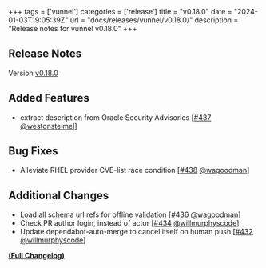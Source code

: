 +++
tags = ['vunnel']
categories = ['release']
title = "v0.18.0"
date = "2024-01-03T19:05:39Z"
url = "docs/releases/vunnel/v0.18.0/"
description = "Release notes for vunnel v0.18.0"
+++

## Release Notes

Version [v0.18.0](https://github.com/anchore/vunnel/releases/tag/v0.18.0)

## Added Features

- extract description from Oracle Security Advisories [[#437](https://github.com/anchore/vunnel/pull/437) [@westonsteimel](https://github.com/westonsteimel)]

## Bug Fixes

- Alleviate RHEL provider CVE-list race condition [[#438](https://github.com/anchore/vunnel/pull/438) [@wagoodman](https://github.com/wagoodman)]

## Additional Changes

- Load all schema url refs for offline validation [[#436](https://github.com/anchore/vunnel/pull/436) [@wagoodman](https://github.com/wagoodman)]
- Check PR author login, instead of actor [[#434](https://github.com/anchore/vunnel/pull/434) [@willmurphyscode](https://github.com/willmurphyscode)]
- Update dependabot-auto-merge to cancel itself on human push [[#432](https://github.com/anchore/vunnel/pull/432) [@willmurphyscode](https://github.com/willmurphyscode)]

**[(Full Changelog)](https://github.com/anchore/vunnel/compare/v0.17.12...v0.18.0)**
